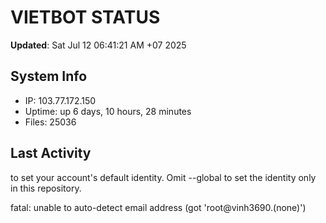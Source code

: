 # VIETBOT STATUS
**Updated**: Sat Jul 12 06:41:21 AM +07 2025

## System Info
- IP: 103.77.172.150
- Uptime: up 6 days, 10 hours, 28 minutes
- Files: 25036

## Last Activity

to set your account's default identity.
Omit --global to set the identity only in this repository.

fatal: unable to auto-detect email address (got 'root@vinh3690.(none)')
